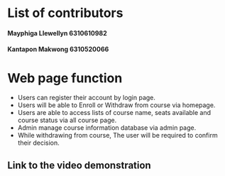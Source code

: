 # List of contributors
#### Mayphiga Llewellyn 6310610982
#### Kantapon Makwong 6310520066

# Web page function
- Users can register their account by login page.
- Users will be able to Enroll or Withdraw from course via homepage.
- Users are able to access lists of course name, seats available and course status via all course page.
- Admin manage course information database via admin page.
- While withdrawing from course, The user will be required to confirm their decision.

## Link to the video demonstration


